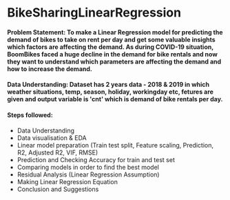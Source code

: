 # BikeSharingLinearRegression

#### Problem Statement: To make a Linear Regression model for predicting the demand of bikes to take on rent per day and get some valuable insights which factors are affecting the demand. As during COVID-19 situation, BoomBikes faced a huge decline in the demand for bike rentals and now they want to understand which parameters are affecting the demand and how to increase the demand.

#### Data Understanding: Dataset has 2 years data - 2018 & 2019 in which weather situations, temp, season, holiday, workingday etc, fetures are given and output variable is 'cnt' which is demand of bike rentals per day.

#### Steps followed:
- Data Understanding
- Data visualisation & EDA
- Linear model preparation (Train test split, Feature scaling, Prediction, R2, Adjusted R2, VIF, RMSE)
- Prediction and Checking Accuracy for train and test set
- Comparing models in order to find the best model
- Residual Analysis (Linear Regression Assumption)
- Making Linear Regression Equation
- Conclusion and Suggestions
  
